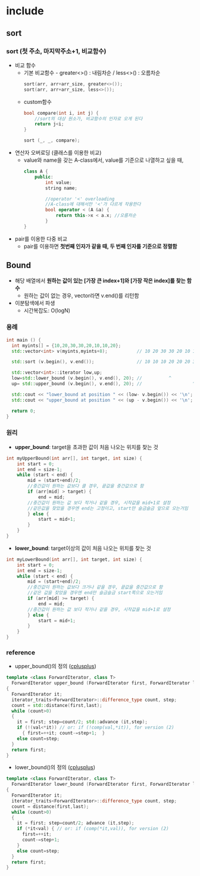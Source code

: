 # include <algorithm>

## sort
### sort (첫 주소, 마지막주소+1, 비교함수)
- 비교 함수
    - 기본 비교함수 - greater<>() : 내림차순 / less<>() : 오름차순
        ~~~cpp
        sort(arr, arr+arr_size, greater<>());
        sort(arr, arr+arr_size, less<>());
        ~~~
    - custom함수  
        ~~~cpp
        bool compare(int i, int j) { 
            //sort의 대상 원소가, 비교함수의 인자로 오게 된다
            return j<i;
        }

        sort (_, _, compare);
        ~~~
- 연산자 오버로딩 (클래스를 이용한 비교)
    - value와 name을 갖는 A-class에서, value를 기준으로 나열하고 싶을 때,
        ~~~cpp
        class A {
            public:
                int value;
                string name;

                //operator '<' overloading
                //A-class에 대해서만 '<'가 다르게 작용한다
                bool operator < (A &a) {
                    return this->x < a.x; //오름차순
                }
        }
        ~~~
- pair를 이용한 다중 비교
    - pair를 이용하면 **첫번째 인자가 같을 때, 두 번째 인자를 기준으로 정렬함**


## Bound
- 해당 배열에서 **원하는 값이 있는 [가장 큰 index+1]와 [가장 작은 index]를 찾는 함수**
    - 원하는 값이 없는 경우, vector라면 v.end()를 리턴함
- 이분탐색에서 파생
    - 시간복잡도: O(logN)
### 용례
~~~cpp
int main () {
  int myints[] = {10,20,30,30,20,10,10,20};
  std::vector<int> v(myints,myints+8);           // 10 20 30 30 20 10 10 20

  std::sort (v.begin(), v.end());                // 10 10 10 20 20 20 30 30

  std::vector<int>::iterator low,up;
  low=std::lower_bound (v.begin(), v.end(), 20); //          ^
  up= std::upper_bound (v.begin(), v.end(), 20); //                   ^

  std::cout << "lower_bound at position " << (low- v.begin()) << '\n';
  std::cout << "upper_bound at position " << (up - v.begin()) << '\n';

  return 0;
}
~~~

### 원리
- **upper_bound**: target을 초과한 값이 처음 나오는 위치를 찾는 것
~~~cpp
int myUpperBound(int arr[], int target, int size) {
    int start = 0; 
    int end = size-1;
    while (start < end) {
        mid = (start+end)/2;
        //중간값이 원하는 값보다 클 경우, 끝값을 중간값으로 함
        if (arr[mid] > target) {
            end = mid;
        //중간값이 원하는 값 보다 작거나 같을 경우, 시작값을 mid+1로 설정
        //같은값을 찾았을 경우엔 end는 고정이고, start만 슬금슬금 앞으로 오는거임
        } else {
            start = mid+1;
        }
    }
}
~~~
- **lower_bound**: target이상의 값이 처음 나오는 위치를 찾는 것
~~~cpp
int myLowerBound(int arr[], int target, int size) {
    int start = 0; 
    int end = size-1;
    while (start < end) {
        mid = (start+end)/2;
        //중간값이 원하는 값보다 크거나 같을 경우, 끝값을 중간값으로 함
        //같은 값을 찾았을 경우엔 end만 슬금슬금 start쪽으로 오는거임
        if (arr[mid] >= target) {
            end = mid;
        //중간값이 원하는 값 보다 작거나 같을 경우, 시작값을 mid+1로 설정
        } else {
            start = mid+1;
        }
    }
}
~~~
### reference
- upper_bound()의 정의 ([cplusplus](http://www.cplusplus.com/reference/algorithm/upper_bound/))
~~~cpp
template <class ForwardIterator, class T>
  ForwardIterator upper_bound (ForwardIterator first, ForwardIterator last, const T& val)
{
  ForwardIterator it;
  iterator_traits<ForwardIterator>::difference_type count, step;
  count = std::distance(first,last);
  while (count>0)
  {
    it = first; step=count/2; std::advance (it,step);
    if (!(val<*it)) // or: if (!comp(val,*it)), for version (2)
      { first=++it; count-=step+1;  }
    else count=step;
  }
  return first;
}
~~~

- lower_bound()의 정의 ([cplusplus](http://www.cplusplus.com/reference/algorithm/lower_bound/))
~~~cpp
template <class ForwardIterator, class T>
  ForwardIterator lower_bound (ForwardIterator first, ForwardIterator last, const T& val)
{
  ForwardIterator it;
  iterator_traits<ForwardIterator>::difference_type count, step;
  count = distance(first,last);
  while (count>0)
  {
    it = first; step=count/2; advance (it,step);
    if (*it<val) { // or: if (comp(*it,val)), for version (2)
      first=++it;
      count-=step+1;
    }
    else count=step;
  }
  return first;
}
~~~